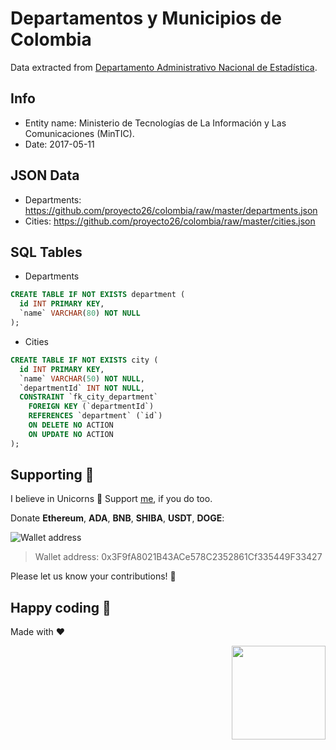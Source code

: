 # Departamentos y Municipios de Colombia

Data extracted from [Departamento Administrativo Nacional de Estadística](https://www.datos.gov.co/Mapas-Nacionales/Departamentos-y-municipios-de-Colombia/xdk5-pm3f).

## Info
- Entity name: Ministerio de Tecnologías de La Información y Las Comunicaciones (MinTIC).
- Date: 2017-05-11

## JSON Data

- Departments: https://github.com/proyecto26/colombia/raw/master/departments.json
- Cities: https://github.com/proyecto26/colombia/raw/master/cities.json

## SQL Tables

- Departments
```sql
CREATE TABLE IF NOT EXISTS department (
  id INT PRIMARY KEY,
  `name` VARCHAR(80) NOT NULL
);
```

- Cities
```sql
CREATE TABLE IF NOT EXISTS city (
  id INT PRIMARY KEY,
  `name` VARCHAR(50) NOT NULL,
  `departmentId` INT NOT NULL,
  CONSTRAINT `fk_city_department`
    FOREIGN KEY (`departmentId`)
    REFERENCES `department` (`id`)
    ON DELETE NO ACTION
    ON UPDATE NO ACTION
);
```

## Supporting 🍻
I believe in Unicorns 🦄
Support [me](http://www.paypal.me/jdnichollsc/2), if you do too.

Donate **Ethereum**, **ADA**, **BNB**, **SHIBA**, **USDT**, **DOGE**:

![Wallet address](https://user-images.githubusercontent.com/2154886/123501719-84bf1900-d60c-11eb-882c-98a499cea323.png)

> Wallet address: 0x3F9fA8021B43ACe578C2352861Cf335449F33427

Please let us know your contributions! 🙏

## Happy coding 💯
Made with ❤️

<img width="150px" src="https://avatars0.githubusercontent.com/u/28855608?s=200&v=4" align="right">
